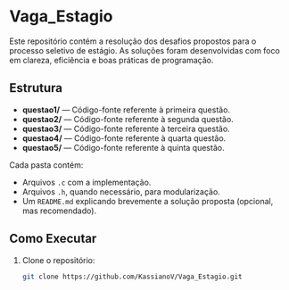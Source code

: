 # Vaga_Estagio

Este repositório contém a resolução dos desafios propostos para o processo seletivo de estágio. As soluções foram desenvolvidas com foco em clareza, eficiência e boas práticas de programação.

## Estrutura

- **questao1/** — Código-fonte referente à primeira questão.
- **questao2/** — Código-fonte referente à segunda questão.
- **questao3/** — Código-fonte referente à terceira questão.
- **questao4/** — Código-fonte referente à quarta questão.
- **questao5/** — Código-fonte referente à quinta questão.

Cada pasta contém:
- Arquivos `.c` com a implementação.
- Arquivos `.h`, quando necessário, para modularização.
- Um `README.md` explicando brevemente a solução proposta (opcional, mas recomendado).

## Como Executar

1. Clone o repositório:
   ```bash
   git clone https://github.com/KassianoV/Vaga_Estagio.git

